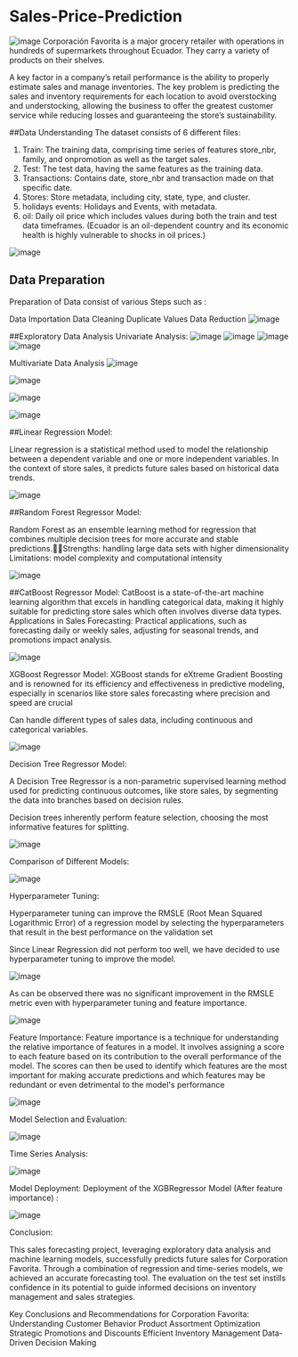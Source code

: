 # Sales-Price-Prediction

![image](https://github.com/shikharp1/Store-Sales-Forecasting/assets/64658989/d12e737c-1a9c-47b0-9525-3516c2a05a11)
Corporación Favorita is a major grocery retailer with operations in hundreds of supermarkets throughout Ecuador. They carry a variety of products on their shelves. 

A key factor in a company’s retail performance is the ability to properly estimate sales and manage inventories. The key problem is predicting the sales and inventory requirements for each location to avoid overstocking and understocking, allowing the business to offer the greatest customer service while reducing losses and guaranteeing the store’s sustainability.

##Data Understanding
The dataset consists of 6 different files:
1.  Train: The training data, comprising time series of features   store_nbr, family, and onpromotion as well as the target sales.
2.  Test: The test data, having the same features as the training data.
3. Transactions: Contains date, store_nbr and transaction made on that specific date.
4. Stores: Store metadata, including city, state, type, and cluster.
5. holidays events: Holidays and Events, with metadata.
6. oil: Daily oil price which includes values during both the train and test data timeframes. (Ecuador is an oil-dependent country and its economic health is highly vulnerable to shocks in oil prices.)

![image](https://github.com/shikharp1/Store-Sales-Forecasting/assets/64658989/b76ae93f-bcc4-49d4-99b9-d3e3c72111ba)

## Data Preparation
Preparation of Data consist of various Steps such as :

Data Importation
Data Cleaning
Duplicate Values
Data Reduction
![image](https://github.com/shikharp1/Store-Sales-Forecasting/assets/64658989/6270797c-47b4-4f6c-ab32-852aea6d0fc2)

##Exploratory Data Analysis
Univariate Analysis:
![image](https://github.com/shikharp1/Store-Sales-Forecasting/assets/64658989/032b781d-7274-45c6-86d3-c3e06c57d002)
![image](https://github.com/shikharp1/Store-Sales-Forecasting/assets/64658989/c12f4d45-3b05-49cd-acd1-32c677b4c30f)
![image](https://github.com/shikharp1/Store-Sales-Forecasting/assets/64658989/1f9eb3a3-0017-4c6a-957e-0d46f6dfb26f)
![image](https://github.com/shikharp1/Store-Sales-Forecasting/assets/64658989/da3d50b4-09f1-469b-ab56-c4bea09cb5c0)

Multivariate Data Analysis
![image](https://github.com/shikharp1/Store-Sales-Forecasting/assets/64658989/1373a1f8-3727-4ff8-ad1b-0578f14ae13d)

![image](https://github.com/shikharp1/Store-Sales-Forecasting/assets/64658989/7597ccca-9884-4dd7-9c1f-6457b8c4ed4c)

![image](https://github.com/shikharp1/Store-Sales-Forecasting/assets/64658989/d274d205-c739-468f-ad3d-b0a4d6c5dfd0)

![image](https://github.com/shikharp1/Store-Sales-Forecasting/assets/64658989/f63d910c-69a3-4480-ad29-b00bf24103fa)

##Linear Regression Model:  

Linear regression is a statistical method used to model the relationship between a dependent variable and one or more independent variables. 
In the context of store sales, it predicts future sales based on historical data trends.

![image](https://github.com/shikharp1/Store-Sales-Forecasting/assets/64658989/0b549083-0684-4835-b518-1ad64a73eceb)

##Random Forest Regressor Model:

Random Forest as an ensemble learning method for regression that combines multiple decision trees for more accurate and stable predictions.Strengths:  handling large data sets with higher dimensionality 
Limitations: model complexity and computational intensity


![image](https://github.com/shikharp1/Store-Sales-Forecasting/assets/64658989/f8784918-612c-40bc-bed5-f36cfc085540)

##CatBoost Regressor Model:
CatBoost is a state-of-the-art machine learning algorithm that excels in handling categorical data, making it highly suitable for predicting store sales which often involves diverse data types.
Applications in Sales Forecasting: Practical applications, such as forecasting daily or weekly sales, adjusting for seasonal trends, and promotions impact analysis.

![image](https://github.com/shikharp1/Store-Sales-Forecasting/assets/64658989/7636ece1-1ada-4580-9c23-4bc287c49b3c)

XGBoost Regressor Model:
XGBoost stands for eXtreme Gradient Boosting and is renowned for its efficiency and effectiveness in predictive modeling, especially in scenarios like store sales forecasting where precision and speed are crucial

Can handle different types of sales data, including continuous and categorical variables.

![image](https://github.com/shikharp1/Store-Sales-Forecasting/assets/64658989/8797dbb1-cfb9-4fdc-ad8d-14f8dd7a592e)

Decision Tree Regressor Model:

A Decision Tree Regressor is a non-parametric supervised learning method used for predicting continuous outcomes, like store sales, by segmenting the data into branches based on decision rules.

Decision trees inherently perform feature selection, choosing the most informative features for splitting.

![image](https://github.com/shikharp1/Store-Sales-Forecasting/assets/64658989/209c6e50-0ec0-4eb4-9d04-25a355e2f58f)

Comparison of Different Models:

![image](https://github.com/shikharp1/Store-Sales-Forecasting/assets/64658989/167d5687-625f-45ce-8b00-948e26a75c1c)

Hyperparameter Tuning:

Hyperparameter tuning can improve the RMSLE (Root Mean Squared Logarithmic Error) of a regression model by selecting the hyperparameters that result in the best performance on the validation set

Since Linear Regression did not perform too well, we have decided to use hyperparameter tuning to improve the model. 

![image](https://github.com/shikharp1/Store-Sales-Forecasting/assets/64658989/52c925d1-3f3c-4a5a-8f3b-e0760428c925)

As can be observed there was no significant improvement in the RMSLE metric even with hyperparameter tuning and feature importance. 

![image](https://github.com/shikharp1/Store-Sales-Forecasting/assets/64658989/217ede32-3d45-430e-a26b-972ed5d1af02)

Feature Importance:
Feature importance is a technique for understanding the relative importance of features in a model. It involves assigning a score to each feature based on its contribution to the overall performance of the model. The scores can then be used to identify which features are the most important for making accurate predictions and which features may be redundant or even detrimental to the model's performance

![image](https://github.com/shikharp1/Store-Sales-Forecasting/assets/64658989/01fd83ac-7c95-49a8-80b4-e7e84b14d446)

Model Selection and Evaluation:

![image](https://github.com/shikharp1/Store-Sales-Forecasting/assets/64658989/4af0969c-7e6a-48b9-81f6-0a339400a783)

Time Series Analysis:

![image](https://github.com/shikharp1/Store-Sales-Forecasting/assets/64658989/ecf0f321-02eb-4cdf-9f6a-d767a670e565)


Model Deployment:
Deployment of the XGBRegressor Model (After feature importance) : 

![image](https://github.com/shikharp1/Store-Sales-Forecasting/assets/64658989/f2d6557d-259e-4acb-ae8f-e9404996bac9)

Conclusion:

This sales forecasting project, leveraging exploratory data analysis and machine learning models, successfully predicts future sales for Corporation Favorita. Through a combination of regression and time-series models, we achieved an accurate forecasting tool. The evaluation on the test set instills confidence in its potential to guide informed decisions on inventory management and sales strategies.

Key Conclusions and Recommendations for Corporation Favorita:
Understanding Customer Behavior
Product Assortment Optimization
Strategic Promotions and Discounts
Efficient Inventory Management
Data-Driven Decision Making






















